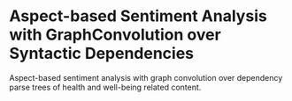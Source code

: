 # Aspect-based Sentiment Analysis with GraphConvolution over Syntactic Dependencies
Aspect-based sentiment analysis with graph convolution over dependency parse trees of health and well-being related content.
